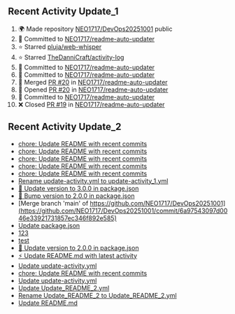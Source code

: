 
## Recent Activity Update_1
<!--START_SECTION:activity-->
1. 🌍 Made repository [NEO1717/DevOps20251001](https://github.com/NEO1717/DevOps20251001) public
2. 🚀 Committed to [NEO1717/readme-auto-updater](https://github.com/NEO1717/readme-auto-updater/commit/454ccd0357c87c130922ae2e5b6c8e5d0fc1193a)
3. ⭐ Starred [pluja/web-whisper](https://github.com/pluja/web-whisper)
4. ⭐ Starred [TheDanniCraft/activity-log](https://github.com/TheDanniCraft/activity-log)
5. 🚀 Committed to [NEO1717/readme-auto-updater](https://github.com/NEO1717/readme-auto-updater/commit/9759b8d6317ad52fa635da94e2caf81e371dac69)
6. 🚀 Committed to [NEO1717/readme-auto-updater](https://github.com/NEO1717/readme-auto-updater/commit/ba9566c94b35b80b18da7f740053db3f8066b8fe)
7. 🔀 Merged [PR #20](https://github.com/NEO1717/readme-auto-updater/pull/20) in [NEO1717/readme-auto-updater](https://github.com/NEO1717/readme-auto-updater)
8. 🔀 Opened [PR #20](https://github.com/NEO1717/readme-auto-updater/pull/20) in [NEO1717/readme-auto-updater](https://github.com/NEO1717/readme-auto-updater)
9. 🚀 Committed to [NEO1717/readme-auto-updater](https://github.com/NEO1717/readme-auto-updater/commit/fd4c2de26ad5ca01edf69c46a93d84fd2c7a94a3)
10. ❌ Closed [PR #19](https://github.com/NEO1717/readme-auto-updater/pull/19) in [NEO1717/readme-auto-updater](https://github.com/NEO1717/readme-auto-updater)
<!--END_SECTION:activity-->



## Recent Activity Update_2
<!-- LATEST_COMMITS:START -->
- [chore: Update README with recent commits](https://github.com/NEO1717/DevOps20251001/commit/70b393194799b31139b8cb8039e57df9250c6057)
- [chore: Update README with recent commits](https://github.com/NEO1717/DevOps20251001/commit/87ac6b3861f289e563b40e179250b3aec46924d6)
- [chore: Update README with recent commits](https://github.com/NEO1717/DevOps20251001/commit/63061746d6987407e8aaba9d53cd1c34d6cadc4f)
- [chore: Update README with recent commits](https://github.com/NEO1717/DevOps20251001/commit/d1a6141d83579589657d73738dee44adb444f6f1)
- [chore: Update README with recent commits](https://github.com/NEO1717/DevOps20251001/commit/f630fb1fc71a6ec6feab69a49f24c7f1260dcfd8)
- [Rename update-activity.yml to update-activity_1.yml](https://github.com/NEO1717/DevOps20251001/commit/0ac1f0775ccead4b56ffc997051807629fc83088)
- [🔧 Update version to 3.0.0 in package.json](https://github.com/NEO1717/DevOps20251001/commit/633b3a770d61edc200e0ace098921dd0f3a6aabc)
- [🔧 Bump version to 2.0.0 in package.json](https://github.com/NEO1717/DevOps20251001/commit/74b75c4732187aa2fba78334b030c68a8df4de5b)
- [Merge branch &#39;main&#39; of https://github.com/NEO1717/DevOps20251001](https://github.com/NEO1717/DevOps20251001/commit/6a97543097d0046e33921731857ec346f892e585)
- [Update package.json](https://github.com/NEO1717/DevOps20251001/commit/e481c12f79a6d4c21ee01b93e9d16cff2ba0ebb6)
- [123](https://github.com/NEO1717/DevOps20251001/commit/387ce24b08b28249ee870e846f87b3b929d0eebc)
- [test](https://github.com/NEO1717/DevOps20251001/commit/0f12e707566da0dd08ec2c40445d14c27e597b5e)
- [🔧 Update version to 2.0.0 in package.json](https://github.com/NEO1717/DevOps20251001/commit/54b010eef4e370e4961621c9bdf40972dd1b8926)
- [⚡ Update README.md with latest activity](https://github.com/NEO1717/DevOps20251001/commit/da42e8c5816dffd501ff5d64aef5df3af53edcea)
- [Update update-activity.yml](https://github.com/NEO1717/DevOps20251001/commit/4aa69040b353b0ef79ab8e750fe55bd63d195b9f)
- [chore: Update README with recent commits](https://github.com/NEO1717/DevOps20251001/commit/bfde8c971818cc5de7d1272c56e89b6cf6599bf5)
- [Update update-activity.yml](https://github.com/NEO1717/DevOps20251001/commit/b693e749606de86e4f6174a7f3666c996707cb7e)
- [Update Update_README_2.yml](https://github.com/NEO1717/DevOps20251001/commit/f6f07a4db967642b76177490f009c4a5919d2ee8)
- [Rename Update_README_2 to Update_README_2.yml](https://github.com/NEO1717/DevOps20251001/commit/c5dc56359acbfb163f1435d0261ec27ca9ab76c8)
- [Update README.md](https://github.com/NEO1717/DevOps20251001/commit/2e3c9db9b9b3e5a774fa670191cb57821bfb726a)
<!-- LATEST_COMMITS:END -->


